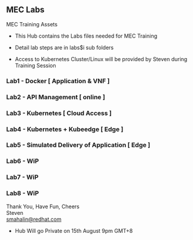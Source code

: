 ## MEC Labs 
MEC Training Assets

- This Hub contains the Labs files needed for MEC Training
- Detail lab steps are in labs$i sub folders

- Access to Kubernetes Cluster/Linux will be provided by Steven during Training Session

### Lab1 - Docker [ Application & VNF  ]
### Lab2 - API Management [ online ]
### Lab3 - Kubernetes [ Cloud Access ]
### Lab4 - Kubernetes + Kubeedge [ Edge ]
### Lab5 - Simulated Delivery of Application [ Edge ]
### Lab6 - WiP 
### Lab7 - WiP 
### Lab8 - WiP 

Thank You, Have Fun, Cheers<br>
Steven<br>
smahalin@redhat.com

* Hub Will go Private on 15th August 9pm GMT+8